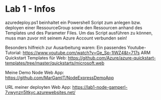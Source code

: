 # Lab 1 - Infos
azuredeploy.ps1 beinhaltet ein Powershell Script zum anlegen bzw. deployen einer RessourceGroup sowie den Ressourcen anhand des Templates und des Parameter Files.
Um das Script ausführen zu können, muss man zuvor mit seinem Azure Account verbunden sein!

Besonders hilfreich zur Ausarbeitung waren:
Ein passendes Youtube-Tutorial: https://www.youtube.com/watch?v=Ge_Sp-1lWZ4&t=717s
ARM Quickstart Templates für Web: https://github.com/Azure/azure-quickstart-templates/tree/master/quickstarts/microsoft.web


Meine Demo Node Web App: https://github.com/MarGamIT/NodeExpressDemoApp

URL meiner deployten Web App: https://lab1-node-gamperl-7vwynzn5ltkyc.azurewebsites.net/
